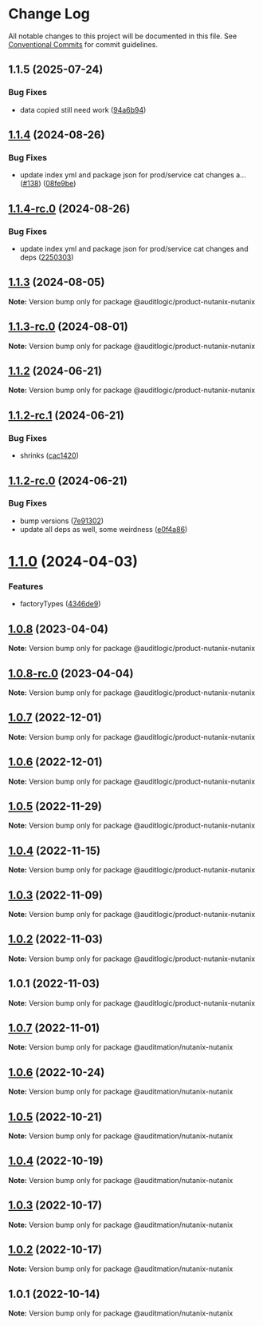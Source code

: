 # Change Log

All notable changes to this project will be documented in this file.
See [Conventional Commits](https://conventionalcommits.org) for commit guidelines.

## 1.1.5 (2025-07-24)


### Bug Fixes

* data copied still need work ([94a6b94](https://github.com/zerobias-org/product/commit/94a6b942fb0516367548599d739529536132755a))





## [1.1.4](https://github.com/auditlogic/product/compare/@auditlogic/product-nutanix-nutanix@1.1.3...@auditlogic/product-nutanix-nutanix@1.1.4) (2024-08-26)


### Bug Fixes

* update index yml and package json for prod/service cat changes a… ([#138](https://github.com/auditlogic/product/issues/138)) ([08fe9be](https://github.com/auditlogic/product/commit/08fe9beb1c8457462a19bc69caa02e6212d97e1a))





## [1.1.4-rc.0](https://github.com/auditlogic/product/compare/@auditlogic/product-nutanix-nutanix@1.1.3...@auditlogic/product-nutanix-nutanix@1.1.4-rc.0) (2024-08-26)


### Bug Fixes

* update index yml and package json for prod/service cat changes and deps ([2250303](https://github.com/auditlogic/product/commit/225030363a363608240135b7ebed386b28f01e4b))





## [1.1.3](https://github.com/auditlogic/product/compare/@auditlogic/product-nutanix-nutanix@1.1.2...@auditlogic/product-nutanix-nutanix@1.1.3) (2024-08-05)

**Note:** Version bump only for package @auditlogic/product-nutanix-nutanix





## [1.1.3-rc.0](https://github.com/auditlogic/product/compare/@auditlogic/product-nutanix-nutanix@1.1.2...@auditlogic/product-nutanix-nutanix@1.1.3-rc.0) (2024-08-01)

**Note:** Version bump only for package @auditlogic/product-nutanix-nutanix





## [1.1.2](https://github.com/auditlogic/product/compare/@auditlogic/product-nutanix-nutanix@1.1.2-rc.1...@auditlogic/product-nutanix-nutanix@1.1.2) (2024-06-21)

**Note:** Version bump only for package @auditlogic/product-nutanix-nutanix





## [1.1.2-rc.1](https://github.com/auditlogic/product/compare/@auditlogic/product-nutanix-nutanix@1.1.2-rc.0...@auditlogic/product-nutanix-nutanix@1.1.2-rc.1) (2024-06-21)


### Bug Fixes

* shrinks ([cac1420](https://github.com/auditlogic/product/commit/cac14200fefcd8183ab69fe89a47bd3f70f563e9))





## [1.1.2-rc.0](https://github.com/auditlogic/product/compare/@auditlogic/product-nutanix-nutanix@1.1.0...@auditlogic/product-nutanix-nutanix@1.1.2-rc.0) (2024-06-21)


### Bug Fixes

* bump versions ([7e91302](https://github.com/auditlogic/product/commit/7e913023b8b312150ed7762c32fbbe616be71de5))
* update all deps as well, some weirdness ([e0f4a86](https://github.com/auditlogic/product/commit/e0f4a864714e2d3de6bbf3da014d5312fe53be2f))





# [1.1.0](https://github.com/auditlogic/product/compare/@auditlogic/product-nutanix-nutanix@1.0.8...@auditlogic/product-nutanix-nutanix@1.1.0) (2024-04-03)


### Features

* factoryTypes ([4346de9](https://github.com/auditlogic/product/commit/4346de92693aee892fccf725338ffc7b80ab182b))





## [1.0.8](https://github.com/auditlogic/product/compare/@auditlogic/product-nutanix-nutanix@1.0.7...@auditlogic/product-nutanix-nutanix@1.0.8) (2023-04-04)

**Note:** Version bump only for package @auditlogic/product-nutanix-nutanix





## [1.0.8-rc.0](https://github.com/auditlogic/product/compare/@auditlogic/product-nutanix-nutanix@1.0.7...@auditlogic/product-nutanix-nutanix@1.0.8-rc.0) (2023-04-04)

**Note:** Version bump only for package @auditlogic/product-nutanix-nutanix





## [1.0.7](https://github.com/auditlogic/product/compare/@auditlogic/product-nutanix-nutanix@1.0.6...@auditlogic/product-nutanix-nutanix@1.0.7) (2022-12-01)

**Note:** Version bump only for package @auditlogic/product-nutanix-nutanix





## [1.0.6](https://github.com/auditlogic/product/compare/@auditlogic/product-nutanix-nutanix@1.0.5...@auditlogic/product-nutanix-nutanix@1.0.6) (2022-12-01)

**Note:** Version bump only for package @auditlogic/product-nutanix-nutanix





## [1.0.5](https://github.com/auditlogic/product/compare/@auditlogic/product-nutanix-nutanix@1.0.4...@auditlogic/product-nutanix-nutanix@1.0.5) (2022-11-29)

**Note:** Version bump only for package @auditlogic/product-nutanix-nutanix





## [1.0.4](https://github.com/auditlogic/product/compare/@auditlogic/product-nutanix-nutanix@1.0.3...@auditlogic/product-nutanix-nutanix@1.0.4) (2022-11-15)

**Note:** Version bump only for package @auditlogic/product-nutanix-nutanix





## [1.0.3](https://github.com/auditlogic/product/compare/@auditlogic/product-nutanix-nutanix@1.0.2...@auditlogic/product-nutanix-nutanix@1.0.3) (2022-11-09)

**Note:** Version bump only for package @auditlogic/product-nutanix-nutanix





## [1.0.2](https://github.com/auditlogic/product/compare/@auditlogic/product-nutanix-nutanix@1.0.1...@auditlogic/product-nutanix-nutanix@1.0.2) (2022-11-03)

**Note:** Version bump only for package @auditlogic/product-nutanix-nutanix





## 1.0.1 (2022-11-03)

**Note:** Version bump only for package @auditlogic/product-nutanix-nutanix





## [1.0.7](https://github.com/auditmation/store-content/compare/@auditmation/nutanix-nutanix@1.0.6...@auditmation/nutanix-nutanix@1.0.7) (2022-11-01)

**Note:** Version bump only for package @auditmation/nutanix-nutanix





## [1.0.6](https://github.com/auditmation/store-content/compare/@auditmation/nutanix-nutanix@1.0.5...@auditmation/nutanix-nutanix@1.0.6) (2022-10-24)

**Note:** Version bump only for package @auditmation/nutanix-nutanix





## [1.0.5](https://github.com/auditmation/store-content/compare/@auditmation/nutanix-nutanix@1.0.4...@auditmation/nutanix-nutanix@1.0.5) (2022-10-21)

**Note:** Version bump only for package @auditmation/nutanix-nutanix





## [1.0.4](https://github.com/auditmation/store-content/compare/@auditmation/nutanix-nutanix@1.0.3...@auditmation/nutanix-nutanix@1.0.4) (2022-10-19)

**Note:** Version bump only for package @auditmation/nutanix-nutanix





## [1.0.3](https://github.com/auditmation/store-content/compare/@auditmation/nutanix-nutanix@1.0.2...@auditmation/nutanix-nutanix@1.0.3) (2022-10-17)

**Note:** Version bump only for package @auditmation/nutanix-nutanix





## [1.0.2](https://github.com/auditmation/store-content/compare/@auditmation/nutanix-nutanix@1.0.1...@auditmation/nutanix-nutanix@1.0.2) (2022-10-17)

**Note:** Version bump only for package @auditmation/nutanix-nutanix





## 1.0.1 (2022-10-14)

**Note:** Version bump only for package @auditmation/nutanix-nutanix
